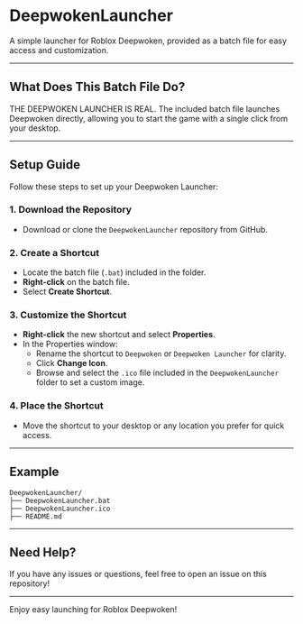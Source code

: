 # DeepwokenLauncher

A simple launcher for Roblox Deepwoken, provided as a batch file for easy access and customization.

---

## What Does This Batch File Do?

THE DEEPWOKEN LAUNCHER IS REAL. The included batch file launches Deepwoken directly, allowing you to start the game with a single click from your desktop. 

---

## Setup Guide

Follow these steps to set up your Deepwoken Launcher:

### 1. Download the Repository

- Download or clone the `DeepwokenLauncher` repository from GitHub.

### 2. Create a Shortcut

- Locate the batch file (`.bat`) included in the folder.
- **Right-click** on the batch file.
- Select **Create Shortcut**.

### 3. Customize the Shortcut

- **Right-click** the new shortcut and select **Properties**.
- In the Properties window:
  - Rename the shortcut to `Deepwoken` or `Deepwoken Launcher` for clarity.
  - Click **Change Icon**.
  - Browse and select the `.ico` file included in the `DeepwokenLauncher` folder to set a custom image.

### 4. Place the Shortcut

- Move the shortcut to your desktop or any location you prefer for quick access.

---

## Example

```text
DeepwokenLauncher/
├── DeepwokenLauncher.bat
├── DeepwokenLauncher.ico
├── README.md
```

---

## Need Help?

If you have any issues or questions, feel free to open an issue on this repository!

---

Enjoy easy launching for Roblox Deepwoken!
